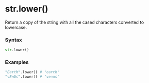 # str.lower()

Return a copy of the string with all the cased characters converted to lowercase.

### Syntax

```python
str.lower()
```

### Examples

```python
"Earth".lower() # 'earth'
"vEnUs".lower() # 'venus'
```